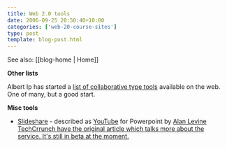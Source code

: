 ```yaml
---
title: Web 2.0 tools
date: 2006-09-25 20:50:40+10:00
categories: ['web-20-course-sites']
type: post
template: blog-post.html
---
```


See also: [[blog-home | Home]]

**Other lists**

Albert Ip has started a [list of collaborative type tools](http://elearningrandomwalk.blogspot.com/2006/08/online-collaborative-tools.html) available on the web. One of many, but a good start.

**Misc tools**

- [Slideshare](http://slideshare.net/) - described as [YouTube](http://www.youtube.com/) for Powerpoint by [Alan Levine](http://cogdogblog.com/2006/10/05/slideshare/)  
    [TechCrrunch have the original article which talks more about the service. It's still in beta at the moment.](http://www.techcrunch.com/2006/10/04/introducing-slideshare-power-point-youtube/)
[](http://www.techcrunch.com/2006/10/04/introducing-slideshare-power-point-youtube/)